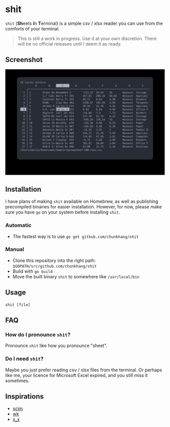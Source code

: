 # shit

`shit` (**Sh**eets **I**n **T**erminal) is a simple csv / xlsx reader
you can use from the comforts of your terminal.

> This is still a work in progress. Use it at your own discretion. There
> will be no official releases until I deem it as ready.

## Screenshot

![screenshot](./img/screenshot.jpg)

## Installation

I have plans of making `shit` available on Homebrew, as well as
publishing precompiled binaries for easier installation. However, for
now, please make sure you have `go` on your system before installing
`shit`.

### Automatic

- The fastest way is to use `go get github.com/chunkhang/shit`

### Manual

- Clone this repository into the right path: `$GOPATH/src/github.com/chunkhang/shit`
- Build with `go build`
- Move the built binary `shit` to somewhere like `/usr/local/bin`

## Usage

```
shit [file]
```

## FAQ

### How do I pronounce `shit`?

Pronounce `shit` like how you pronounce "sheet".

### Do I need `shit`?

Maybe you just prefer reading csv / xlsx files from the terminal. Or
perhaps like me, your licence for Microsoft Excel expired, and you still
miss it sometimes.

## Inspirations

- [scim](https://github.com/andmarti1424/sc-im)
- [wk](https://github.com/SheetJS/wk)
- [x_x](https://github.com/kristianperkins/x_x)
